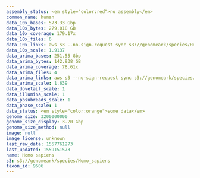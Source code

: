 ```yaml
---
assembly_status: <em style="color:red">no assembly</em>
common_name: human
data_10x_bases: 573.33 Gbp
data_10x_bytes: 279.018 GB
data_10x_coverage: 179.17x
data_10x_files: 6
data_10x_links: aws s3 --no-sign-request sync s3://genomeark/species/Homo_sapiens/mHomSap1/genomic_data/10x/ .<br>aws s3 --no-sign-request sync s3://genomeark/species/Homo_sapiens/mHomSap3/genomic_data/10x/ .<br>
data_10x_scale: 1.9137
data_arima_bases: 251.55 Gbp
data_arima_bytes: 142.938 GB
data_arima_coverage: 78.61x
data_arima_files: 4
data_arima_links: aws s3 --no-sign-request sync s3://genomeark/species/Homo_sapiens/mHomSap3/genomic_data/arima/ .<br>
data_arima_scale: 1.639
data_dovetail_scale: 1
data_illumina_scale: 1
data_pbsubreads_scale: 1
data_phase_scale: 1
data_status: <em style="color:orange">some data</em>
genome_size: 3200000000
genome_size_display: 3.20 Gbp
genome_size_method: null
image: null
image_license: unknown
last_raw_data: 1557761273
last_updated: 1559151573
name: Homo sapiens
s3: s3://genomeark/species/Homo_sapiens
taxon_id: 9606
---
```

